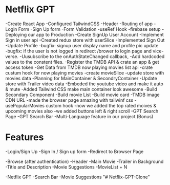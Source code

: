 # Netflix GPT

-Create React App
-Configured TailwindCSS
-Header
-Routing of app
-Login Form
-Sign Up form
-Form Validation
-useRef Hook
-firebase setup
-Deploying our app to Production
-Create SignUp User Account
-Implement Sign in user api
-Created redux store with userSlice
-Implemented Sign Out
-Update Profile
-bugfix: signup user display name and profile pic update  
-bugfix: if the user is not logged in redirect /brower to login page and vice-verse.
-Uusubscribe to the onAuthStateChanged callback,
-Add hardcoded values to the constent files.
-Register the TMDB API & crate an app & get access token
-Get Data from TMDB now playing movies list api
-crate custum hook for now playing movies
-create movieSlice
-update store with movies data
-Planning for MainContainer & SecondryContainer
-Update store with Trailer video data
-Embeded the youtube video and make it auto & mute
-Added Tailwind CSS make main container look awesome
-Build Secondary Component
-Build movie List
-Build movie card
-TMDB image CDN URL
-made the browser page amazing with tailwinf css
-usePopularMovies custom hook
-now we added the top rated moives & upcoming movies also
-we added buttons left & right scroll
-GPT Search Page
-GPT Search Bar
-Multi-Language feature in our project (Bonus)

# Features

-Login/Sign Up
-Sign In / Sign up form
-Redirect to Browser Page

-Browse (after authentication)
-Header
-Main Movie
-Trailer in Background
-Title and Description
-Movie Suggestions
-MovieList + N

-Netflix GPT
-Search Bar
-Movie Suggestions
"# Netflix-GPT-Clone"
